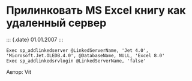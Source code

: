 Прилинковать MS Excel книгу как удаленный сервер
================================================

::: {.date}
01.01.2007
:::

    Exec sp_addlinkedserver @LinkedServerName, 'Jet 4.0', 'Microsoft.Jet.OLEDB.4.0', @DatabaseName, NULL, 'Excel 8.0'
    Exec sp_addlinkedsrvlogin @LinkedServerName, 'false'

Автор: Vit
